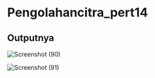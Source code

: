 # Pengolahancitra_pert14

## Outputnya

![Screenshot (90)](https://github.com/zulaeha168/Pengolahancitra_pert14/assets/130324650/819701c0-cd8d-4ec2-b726-f766b6a9a2e2)

![Screenshot (91)](https://github.com/zulaeha168/Pengolahancitra_pert14/assets/130324650/64ba2bd0-88e0-4786-a90f-87f2fcfba2bb)
